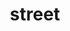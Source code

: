 ---
layout: album
title: street
cover: DSCF1322

images:
- image_path: DSCF1017
- image_path: DSCF1322
- image_path: DSCF1324
- image_path: DSCF1616
- image_path: DSCF1620
- image_path: DSCF2081
- image_path: DSCF3340
- image_path: DSCF3897
- image_path: DSCF6011
- image_path: DSCF6099
---